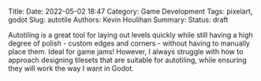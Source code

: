 Title:
Date: 2022-05-02 18:47
Category: Game Development
Tags: pixelart, godot
Slug: autotile
Authors: Kevin Houlihan
Summary:
Status: draft

Autotiling is a great tool for laying out levels quickly while still having a high degree of polish - custom edges and corners - without having to manually place them. Ideal for game jams! However, I always struggle with how to approach designing tilesets that are suitable for autotiling, while ensuring they will work the way I want in Godot.

